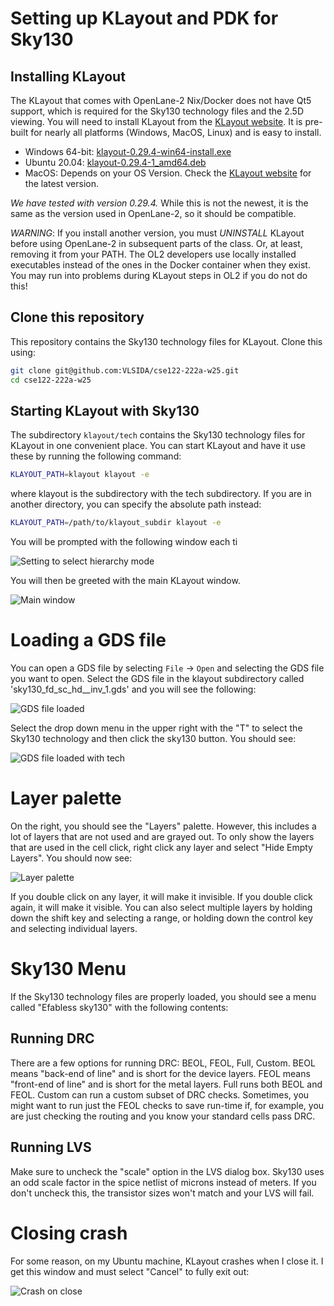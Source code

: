 # Setting up KLayout and PDK for Sky130

## Installing KLayout

The KLayout that comes with OpenLane-2 Nix/Docker does not have Qt5 support,
which is required for the Sky130 technology files and the 2.5D viewing. You
will need to install KLayout from the [KLayout
website](https://www.klayout.de/build.html). It is pre-built for nearly all
platforms (Windows, MacOS, Linux) and is easy to install. 
- Windows 64-bit: [klayout-0.29.4-win64-install.exe](https://www.klayout.org/downloads/Windows/klayout-0.29.4-win64-install.exe)
- Ubuntu 20.04: [klayout-0.29.4-1_amd64.deb](https://www.klayout.org/downloads/Ubuntu/klayout-0.29.4-1_amd64.deb)
- MacOS: Depends on your OS Version. Check the [KLayout website](https://www.klayout.de/build.html) for the latest version.

*We have tested with version 0.29.4.* While this is not the newest, it is the same
as the version used in OpenLane-2, so it should be compatible.

*WARNING*: If you install another version, you must *UNINSTALL* KLayout before using
OpenLane-2 in subsequent parts of the class. Or, at least, removing it from
your PATH. The OL2 developers use locally installed executables instead of the
ones in the Docker container when they exist. You may run into problems during
KLayout steps in OL2 if you do not do this!

## Clone this repository

This repository contains the Sky130 technology files for KLayout. Clone this using:

```bash
git clone git@github.com:VLSIDA/cse122-222a-w25.git
cd cse122-222a-w25
```

## Starting KLayout with Sky130

The subdirectory `klayout/tech` contains the Sky130 technology files for
KLayout in one convenient place. You can start KLayout and have it use these by
running the following command:

```bash
KLAYOUT_PATH=klayout klayout -e
```
where klayout is the subdirectory with the tech subdirectory.
If you are in another directory, you can specify the absolute path instead:

```bash
KLAYOUT_PATH=/path/to/klayout_subdir klayout -e
```

You will be prompted with the following window each ti

![Setting to select hierarchy mode](klayout/klayout-hierarchy.png)

You will then be greeted with the main KLayout window. 

![Main window](klayout/klayout-main.png)


# Loading a GDS file

You can open a GDS file by selecting `File` -> `Open` and selecting the GDS file you want to open. Select
the GDS file in the klayout subdirectory called 'sky130_fd_sc_hd__inv_1.gds' and you will see the following:

![GDS file loaded](klayout/klayout-load-notech.png)

Select the drop down menu in the upper right with the "T" to select the Sky130 technology and
then click the sky130 button. You should see:

![GDS file loaded with tech](klayout/klayout-load-tech.png)

# Layer palette

On the right, you should see the "Layers" palette. However, this includes a lot of layers that
are not used and are grayed out. To only show the layers that are used in the cell click,
right click any layer and select "Hide Empty Layers". You should now see:

![Layer palette](klayout/klayout-layers.png)

If you double click on any layer, it will make it invisible. If you double click again, it will
make it visible. You can also select multiple layers by holding down the shift key and selecting
a range, or holding down the control key and selecting individual layers.

# Sky130 Menu

If the Sky130 technology files are properly loaded, you should see a menu called "Efabless sky130" with
the following contents:

## Running DRC


There are a few options for running DRC: BEOL, FEOL, Full, Custom. BEOL means
"back-end of line" and is short for the device layers. FEOL means "front-end of
line" and is short for the metal layers. Full runs both BEOL and FEOL. Custom
can run a custom subset of DRC checks. Sometimes, you might want to run just
the FEOL checks to save run-time if, for example, you are just checking the
routing and you know your standard cells pass DRC.



## Running LVS

Make sure to uncheck the "scale" option in the LVS dialog box. Sky130 uses an odd scale factor in the spice
netlist of microns instead of meters. If you don't uncheck this, the transistor sizes won't match and your
LVS will fail.


# Closing crash

For some reason, on my Ubuntu machine, KLayout crashes when I close it. I get this window and must select "Cancel" to
fully exit out:

![Crash on close](klayout/klayout-close-crash.png)
